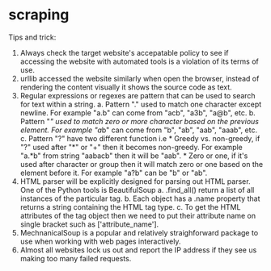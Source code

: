 # scraping

Tips and trick:
1. Always check the target website's accepatable policy to see if accessing the website with automated tools is a violation of its terms of use.
2. urllib accessed the website similarly when open the browser, instead of rendering the content visually it shows the source code as text.
3. Regular expressions or regexes are pattern that can be used to search for text within a string.
    a. Pattern "." used to match one character except newline. For example "a.b" can come from "acb", "a3b", "a@b", etc.
    b. Pattern "*" used to match zero or more character based on the previous element. For example "a*b" can come from "b", "ab", "aab", "aaab", etc.
    c. Pattern "?" have two different function i.e
        * Greedy vs. non-greedy, if "?" used after "*" or "+" then it becomes non-greedy. For example "a.*b" from string "aabacb" then it will be "aab".
        * Zero or one, if it's used after character or group then it will match zero or one based on the element before it. For example "a?b" can be "b" or "ab".
4. HTML parser will be explicitly designed for parsing out HTML parser. One of the Python tools is BeautifulSoup
    a. .find_all() return a list of all instances of the particular tag.
    b. Each object has a .name property that returns a string containing the HTML tag type.
    c. To get the HTML attributes of the tag object then we need to put their attribute name on single bracket such as ['attribute_name'].
5. MechnanicalSoup is a popular and relatively straighforward package to use when working with web pages interactively.
6. Almost all websites lock us out and report the IP address if they see us making too many failed requests.